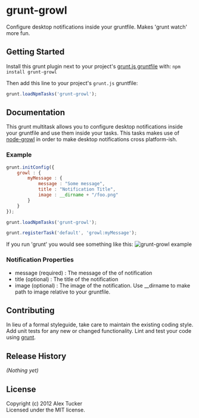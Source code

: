 # grunt-growl

Configure desktop notifications inside your gruntfile. Makes 'grunt watch' more fun.

## Getting Started
Install this grunt plugin next to your project's [grunt.js gruntfile][getting_started] with: `npm install grunt-growl`

Then add this line to your project's `grunt.js` gruntfile:

```javascript
grunt.loadNpmTasks('grunt-growl');
```

[grunt]: https://github.com/cowboy/grunt
[getting_started]: https://github.com/cowboy/grunt/blob/master/docs/getting_started.md

## Documentation
This grunt multitask allows you to configure desktop notifications inside your gruntfile and use them inside your tasks. This tasks makes use of [node-growl] in order to make desktop  notifications cross platform-ish.

[node-growl]: https://github.com/visionmedia/node-growl

### Example

```javascript
grunt.initConfig({
    growl : {
    	myMessage : {
    		message : "Some message",
    		title : "Notification Title",
    		image : __dirname + "/foo.png"
    	}
	}	
});

grunt.loadNpmTasks('grunt-growl');

grunt.registerTask('default', 'growl:myMessage');
```
If you run 'grunt' you would see something like this:
![grunt-growl example](https://github.com/alextucker/grunt-growl/raw/master/example.png)

### Notification Properties
* message (required) : The message of the of notification
* title (optional) : The title of the notification
* image (optional) : The image of the notification. Use __dirname to make path to image relative to your gruntfile.

## Contributing
In lieu of a formal styleguide, take care to maintain the existing coding style. Add unit tests for any new or changed functionality. Lint and test your code using [grunt][grunt].

## Release History
_(Nothing yet)_

## License
Copyright (c) 2012 Alex Tucker  
Licensed under the MIT license.
